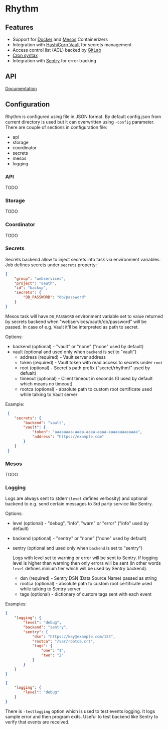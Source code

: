 # Rhythm

## Features

* Support for [Docker](https://mesos.apache.org/documentation/latest/docker-containerizer/) and [Mesos](https://mesos.apache.org/documentation/latest/mesos-containerizer/) Containerizers 
* Integration with [HashiCorp Vault](https://www.vaultproject.io/) for secrets management
* Access control list (ACL) backed by [GitLab](https://gitlab.com/)
* [Cron syntax](http://www.nncron.ru/help/EN/working/cron-format.htm)
* Integration with [Sentry](https://sentry.io/) for error tracking

## API

[Documentation](https://mlowicki.github.io/rhythm/api)

## Configuration

Rhythm is configured using file in JSON format. By default config.json from current  directory is used but it can overwritten using `-config` parameter.
There are couple of sections in configuration file:
* api
* storage
* coordinator
* secrets
* mesos
* logging

### API

TODO

### Storage

TODO

### Coordinator

TODO

### Secrets

Secrets backend allow to inject secrets into task via environment variables. Job defines secrets under `secrets` property:
```json
{
    "group": "webservices",
    "project": "oauth",
    "id": "backup",
    "secrets": {
        "DB_PASSWORD": "db/password"
    }
}
```

Mesos task will have `DB_PASSWORD` environment variable set to value returned by secrets backend when "webservices/oauth/db/password" will be passed. In case of e.g. Vault it'll be interpreted as path to secret.

Options:
* backend (optional) - "vault" or "none" ("none" used by default)
* vault (optional and used only when `backend` is set to "vault")
    * address (required) - Vault server address
    * token (required) - Vault token with read access to secrets under `root`
    * root (optional) - Secret's path prefix ("secret/rhythm/" used by defualt)
    * timeout (optional) - Client timeout in seconds (0 used by default which means no timeout)
    * rootca (optional) - absolute path to custom root certificate used while talking to Vault server
    
Example:
```json
 {
    "secrets": {
        "backend": "vault",
        "vault": {
            "token": "aaaaaaaa-aaaa-aaaa-aaaa-aaaaaaaaaaaaa",
            "address": "https://example.com"
        }
    }
 }
```

### Mesos

TODO

### Logging

Logs are always sent to stderr (`level` defines verbosity) and optional backend to e.g. send certain messages to 3rd party service like Sentry. 

Options:
* level (optional)  - "debug", "info", "warn" or "error" ("info" used by default)
* backend (optional) - "sentry" or "none" ("none" used by default)
* sentry (optional and used only when `backend` is set to "sentry")

    Logs with level set to warning or error will be sent to Sentry. If logging level is higher than warning then only errors will be sent (in other words `level` defines minium tier which will be used by Sentry backend).
    * dsn (required) - Sentry DSN (Data Source Name) passed as string
    * rootca (optional) - absolute path to custom root certificate used while talking to Sentry server
    * tags (optional) - dictionary of custom tags sent with each event

Examples:
```json
{
    "logging": {
        "level": "debug",
        "backend": "sentry",
        "sentry": {
            "dsn": "https://key@example.com/123",
            "rootca": "/var/rootca.crt",
            "tags": {
                "one": "1",
                "two": "2"
            }
        }
    }
}
```

```json
{
    "logging": {
        "level": "debug"
    }
}
```

There is `-testlogging` option which is used to test events logging. It logs sample error and then program exits. Useful to test backend like Sentry to verify that events are received.
